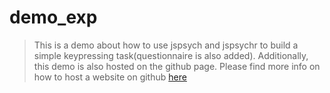 # demo_exp

> This is a demo about how to use jspsych and jspsychr to build a simple keypressing task(questionnaire is also added). Additionally, this demo is also hosted on the github page. Please find more info on how to host a website on github [here](https://pages.github.com/)